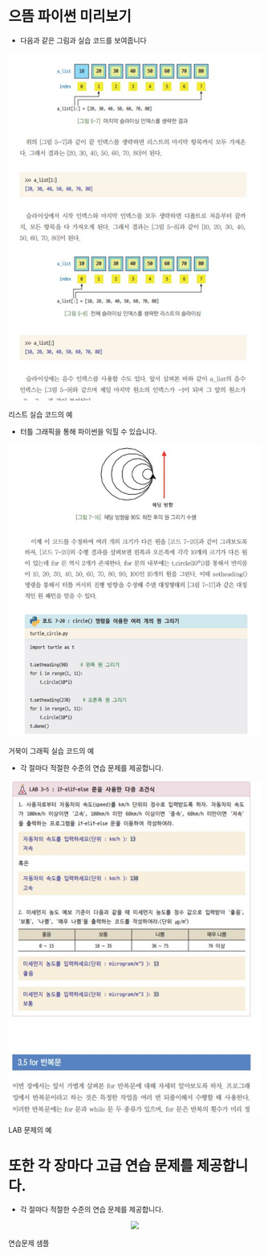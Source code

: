 # 으뜸 파이썬 미리보기

- 다음과 같은 그림과 실습 코드를 보여줍니다
<p align="center">
  <img src="github-image/list-ex.JPG#">
  <p>리스트 실습 코드의 예
</p>

- 터틀 그래픽을 통해 파이썬을 익힐 수 있습니다.
<p align="center">
  <img src="github-image/turtle-ex.JPG#">
  <p>거북이 그래픽 실습 코드의 예
</p>

- 각 절마다 적절한 수준의 연습 문제를 제공합니다.
<p align="center">
  <img src="github-image/lab-ex.JPG#">
  <p>LAB 문제의 예
</p>

# 또한 각 장마다 고급 연습 문제를 제공합니다.
- 각 절마다 적절한 수준의 연습 문제를 제공합니다.

<p align="center">
  <img src="github-image/exercise-ex.JPG#">
  <p>연습문제 샘플
</p>
